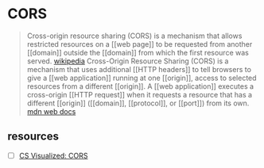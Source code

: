 # CORS

> Cross-origin resource sharing (CORS) is a mechanism that allows restricted resources on a [[web page]] to be requested from another [[domain]] outside the [[domain]] from which the first resource was served. [wikipedia][1]
> Cross-Origin Resource Sharing (CORS) is a mechanism that uses additional [[HTTP headers]] to tell browsers to give a [[web application]] running at one [[origin]], access to selected resources from a different [[origin]]. A [[web application]] executes a cross-origin [[HTTP request]] when it requests a resource that has a different [[origin]] ([[domain]], [[protocol]], or [[port]]) from its own. [mdn web docs][2]

## resources

- [ ] [CS Visualized: CORS](https://dev.to/lydiahallie/cs-visualized-cors-5b8h)

[1]: https://en.wikipedia.org/wiki/Cross-origin_resource_sharing
[2]: https://developer.mozilla.org/en-US/docs/Web/HTTP/CORS
